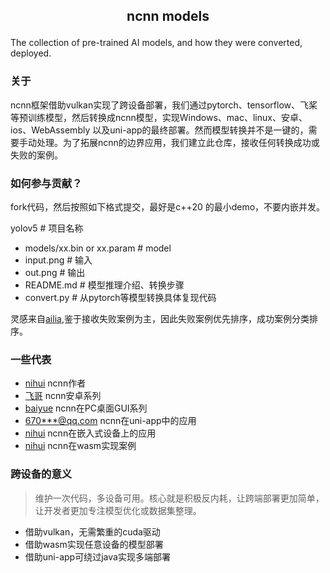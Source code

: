 ##  <p align="center"> ncnn models </p>

The collection of pre-trained AI models, and how they were converted, deployed.

### 关于

ncnn框架借助vulkan实现了跨设备部署，我们通过pytorch、tensorflow、飞桨等预训练模型，然后转换成ncnn模型，实现Windows、mac、linux、安卓、ios、WebAssembly 以及uni-app的最终部署。然而模型转换并不是一键的，需要手动处理。为了拓展ncnn的边界应用，我们建立此仓库，接收任何转换成功或失败的案例。

### 如何参与贡献？

fork代码，然后按照如下格式提交，最好是c++20 的最小demo，不要内嵌并发。

yolov5  # 项目名称
- models/xx.bin or xx.param # model
- input.png # 输入
- out.png # 输出
- README.md # 模型推理介绍、转换步骤
- convert.py # 从pytorch等模型转换具体复现代码

灵感来自[ailia](https://github.com/axinc-ai/ailia-models),鉴于接收失败案例为主，因此失败案例优先排序，成功案例分类排序。

### 一些代表

- [nihui](https://github.com/nihui) ncnn作者
- [飞哥](https://github.com/feigechuanshu) ncnn安卓系列
- [baiyue](https://github.com/Baiyuetribe/paper2gui) ncnn在PC桌面GUI系列
- [670***@qq.com](https://ext.dcloud.net.cn/plugin?id=5243) ncnn在uni-app中的应用
- [nihui](https://github.com/nihui/ncnn_on_esp32) ncnn在嵌入式设备上的应用
- [nihui](https://github.com/nihui/ncnn-webassembly-yolov5) ncnn在wasm实现案例

### 跨设备的意义

> 维护一次代码，多设备可用。核心就是积极反内耗，让跨端部署更加简单，让开发者更加专注模型优化或数据集整理。

- 借助vulkan，无需繁重的cuda驱动
- 借助wasm实现任意设备的模型部署
- 借助uni-app可绕过java实现多端部署